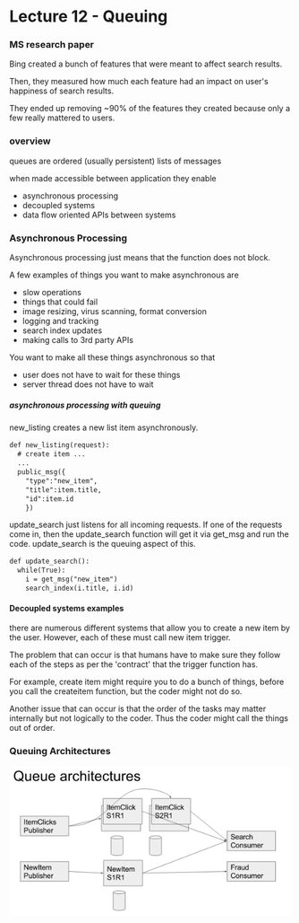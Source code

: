 Lecture 12 - Queuing
==========

### MS research paper
Bing created a bunch of features that were meant to affect search results.

Then, they measured how much each feature had an impact on user's happiness of search results.

They ended up removing ~90% of the features they created because only a few really mattered to users.

### overview
queues are ordered (usually persistent) lists of messages

when made accessible between application they enable
  * asynchronous processing
  * decoupled systems
  * data flow oriented APIs between systems

### Asynchronous Processing
Asynchronous processing just means that the function does not block.

A few examples of things you want to make asynchronous are
  * slow operations
  * things that could fail
  * image resizing, virus scanning, format conversion
  * logging and tracking
  * search index updates
  * making calls to 3rd party APIs

You want to make all these things asynchronous so that
  * user does not have to wait for these things
  * server thread does not have to wait


##### asynchronous processing with queuing
new_listing creates a new list item asynchronously.

    def new_listing(request):
      # create item ...
      ...
      public_msg({
        "type":"new_item",
        "title":item.title,
        "id":item.id
        })

update_search just listens for all incoming requests. If one of the requests come in, then the update_search function will get it via get_msg and run the code. update_search is the queuing aspect of this.


    def update_search():
      while(True):
        i = get_msg("new_item")
        search_index(i.title, i.id)



#### Decoupled systems examples
there are numerous different systems that allow you to create a new item by the user. However, each of these must call new item trigger.

The problem that can occur is that humans have to make sure they follow each of the steps as per the 'contract' that the trigger function has.

For example, create item might require you to do a bunch of things, before you call the createitem function, but the coder might not do so.

Another issue that can occur is that the order of the tasks may matter internally but not logically to the coder. Thus the coder might call the things out of order.


### Queuing Architectures
![](lecture_12-images/a31ffd836c7e7d3ee7a9626dc4dc4188.png)
